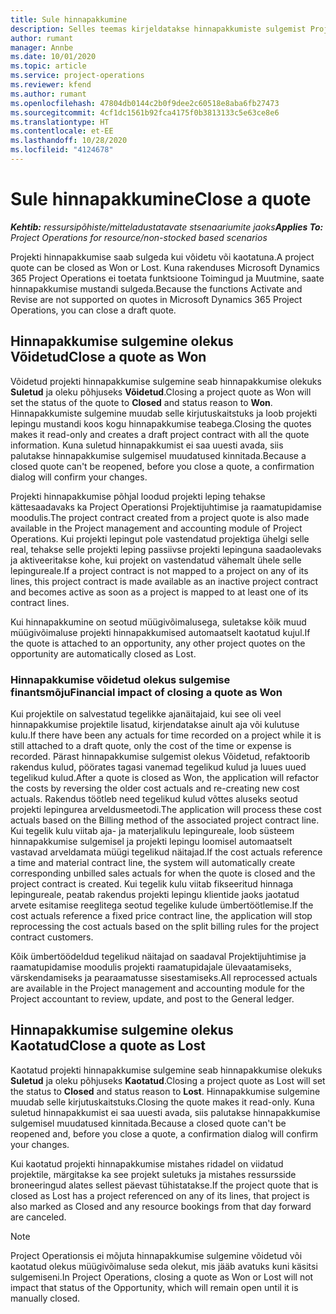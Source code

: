 ```yaml
---
title: Sule hinnapakkumine
description: Selles teemas kirjeldatakse hinnapakkumiste sulgemist Project Operationsis.
author: rumant
manager: Annbe
ms.date: 10/01/2020
ms.topic: article
ms.service: project-operations
ms.reviewer: kfend
ms.author: rumant
ms.openlocfilehash: 47804db0144c2b0f9dee2c60518e8aba6fb27473
ms.sourcegitcommit: 4cf1dc1561b92fca4175f0b3813133c5e63ce8e6
ms.translationtype: HT
ms.contentlocale: et-EE
ms.lasthandoff: 10/28/2020
ms.locfileid: "4124678"
---
```

# <a name="close-a-quote"></a><span data-ttu-id="dafaf-103">Sule hinnapakkumine</span><span class="sxs-lookup"><span data-stu-id="dafaf-103">Close a quote</span></span>

<span data-ttu-id="dafaf-104">_**Kehtib:** ressursipõhiste/mitteladustatavate stsenaariumite jaoks_</span><span class="sxs-lookup"><span data-stu-id="dafaf-104">_**Applies To:** Project Operations for resource/non-stocked based scenarios_</span></span>

<span data-ttu-id="dafaf-105">Projekti hinnapakkumise saab sulgeda kui võidetu või kaotatuna.</span><span class="sxs-lookup"><span data-stu-id="dafaf-105">A project quote can be closed as Won or Lost.</span></span> <span data-ttu-id="dafaf-106">Kuna rakenduses Microsoft Dynamics 365 Project Operations ei toetata funktsioone Toimingud ja Muutmine, saate hinnapakkumise mustandi sulgeda.</span><span class="sxs-lookup"><span data-stu-id="dafaf-106">Because the functions Activate and Revise are not supported on quotes in Microsoft Dynamics 365 Project Operations, you can close a draft quote.</span></span>

## <a name="close-a-quote-as-won"></a><span data-ttu-id="dafaf-107">Hinnapakkumise sulgemine olekus Võidetud</span><span class="sxs-lookup"><span data-stu-id="dafaf-107">Close a quote as Won</span></span>

<span data-ttu-id="dafaf-108">Võidetud projekti hinnapakkumise sulgemine seab hinnapakkumise olekuks **Suletud** ja oleku põhjuseks **Võidetud**.</span><span class="sxs-lookup"><span data-stu-id="dafaf-108">Closing a project quote as Won will set the status of the quote to **Closed** and status reason to **Won**.</span></span> <span data-ttu-id="dafaf-109">Hinnapakkumiste sulgemine muudab selle kirjutuskaitstuks ja loob projekti lepingu mustandi koos kogu hinnapakkumise teabega.</span><span class="sxs-lookup"><span data-stu-id="dafaf-109">Closing the quotes makes it read-only and creates a draft project contract with all the quote information.</span></span> <span data-ttu-id="dafaf-110">Kuna suletud hinnapakkumist ei saa uuesti avada, siis palutakse hinnapakkumise sulgemisel muudatused kinnitada.</span><span class="sxs-lookup"><span data-stu-id="dafaf-110">Because a closed quote can't be reopened, before you close a quote, a confirmation dialog will confirm your changes.</span></span>

<span data-ttu-id="dafaf-111">Projekti hinnapakkumise põhjal loodud projekti leping tehakse kättesaadavaks ka Project Operationsi Projektijuhtimise ja raamatupidamise moodulis.</span><span class="sxs-lookup"><span data-stu-id="dafaf-111">The project contract created from a project quote is also made available in the Project management and accounting module of Project Operations.</span></span> <span data-ttu-id="dafaf-112">Kui projekti lepingut pole vastendatud projektiga ühelgi selle real, tehakse selle projekti leping passiivse projekti lepinguna saadaolevaks ja aktiveeritakse kohe, kui projekt on vastendatud vähemalt ühele selle lepingureale.</span><span class="sxs-lookup"><span data-stu-id="dafaf-112">If a project contract is not mapped to a project on any of its lines, this project contract is made available as an inactive project contract and becomes active as soon as a project is mapped to at least one of its contract lines.</span></span>

<span data-ttu-id="dafaf-113">Kui hinnapakkumine on seotud müügivõimalusega, suletakse kõik muud müügivõimaluse projekti hinnapakkumised automaatselt kaotatud kujul.</span><span class="sxs-lookup"><span data-stu-id="dafaf-113">If the quote is attached to an opportunity, any other project quotes on the opportunity are automatically closed as Lost.</span></span>

### <a name="financial-impact-of-closing-a-quote-as-won"></a><span data-ttu-id="dafaf-114">Hinnapakkumise võidetud olekus sulgemise finantsmõju</span><span class="sxs-lookup"><span data-stu-id="dafaf-114">Financial impact of closing a quote as Won</span></span>

<span data-ttu-id="dafaf-115">Kui projektile on salvestatud tegelikke ajanäitajaid, kui see oli veel hinnapakkumise projektile lisatud, kirjendatakse ainult aja või kulutuse kulu.</span><span class="sxs-lookup"><span data-stu-id="dafaf-115">If there have been any actuals for time recorded on a project while it is still attached to a draft quote, only the cost of the time or expense is recorded.</span></span> <span data-ttu-id="dafaf-116">Pärast hinnapakkumise sulgemist olekus Võidetud, refaktoorib rakendus kulud, pöörates tagasi vanemad tegelikud kulud ja luues uued tegelikud kulud.</span><span class="sxs-lookup"><span data-stu-id="dafaf-116">After a quote is closed as Won, the application will refactor the costs by reversing the older cost actuals and re-creating new cost actuals.</span></span> <span data-ttu-id="dafaf-117">Rakendus töötleb need tegelikud kulud võttes aluseks seotud projekti lepingurea arveldusmeetodi.</span><span class="sxs-lookup"><span data-stu-id="dafaf-117">The application will process these cost actuals based on the Billing method of the associated project contract line.</span></span> <span data-ttu-id="dafaf-118">Kui tegelik kulu viitab aja- ja materjalikulu lepingureale, loob süsteem hinnapakkumise sulgemisel ja projekti lepingu loomisel automaatselt vastavad arveldamata müügi tegelikud näitajad.</span><span class="sxs-lookup"><span data-stu-id="dafaf-118">If the cost actuals reference a time and material contract line, the system will automatically create corresponding unbilled sales actuals for when the quote is closed and the project contract is created.</span></span> <span data-ttu-id="dafaf-119">Kui tegelik kulu viitab fikseeritud hinnaga lepingureale, peatab rakendus projekti lepingu klientide jaoks jaotatud arvete esitamise reeglitega seotud tegelike kulude ümbertöötlemise.</span><span class="sxs-lookup"><span data-stu-id="dafaf-119">If the cost actuals reference a fixed price contract line, the application will stop reprocessing the cost actuals based on the split billing rules for the project contract customers.</span></span>

<span data-ttu-id="dafaf-120">Kõik ümbertöödeldud tegelikud näitajad on saadaval Projektijuhtimise ja raamatupidamise moodulis projekti raamatupidajale ülevaatamiseks, värskendamiseks ja pearaamatusse sisestamiseks.</span><span class="sxs-lookup"><span data-stu-id="dafaf-120">All reprocessed actuals are available in the Project management and accounting module for the Project accountant to review, update, and post to the General ledger.</span></span> 

## <a name="close-a-quote-as-lost"></a><span data-ttu-id="dafaf-121">Hinnapakkumise sulgemine olekus Kaotatud</span><span class="sxs-lookup"><span data-stu-id="dafaf-121">Close a quote as Lost</span></span>

<span data-ttu-id="dafaf-122">Kaotatud projekti hinnapakkumise sulgemine seab hinnapakkumise olekuks **Suletud** ja oleku põhjuseks **Kaotatud**.</span><span class="sxs-lookup"><span data-stu-id="dafaf-122">Closing a project quote as Lost will set the status to **Closed** and status reason to **Lost**.</span></span> <span data-ttu-id="dafaf-123">Hinnapakkumise sulgemine muudab selle kirjutuskaitstuks.</span><span class="sxs-lookup"><span data-stu-id="dafaf-123">Closing the quote makes it read-only.</span></span> <span data-ttu-id="dafaf-124">Kuna suletud hinnapakkumist ei saa uuesti avada, siis palutakse hinnapakkumise sulgemisel muudatused kinnitada.</span><span class="sxs-lookup"><span data-stu-id="dafaf-124">Because a closed quote can't be reopened and, before you close a quote, a confirmation dialog will confirm your changes.</span></span>

<span data-ttu-id="dafaf-125">Kui kaotatud projekti hinnapakkumise mistahes ridadel on viidatud projektile, märgitakse ka see projekt suletuks ja mistahes ressursside broneeringud alates sellest päevast tühistatakse.</span><span class="sxs-lookup"><span data-stu-id="dafaf-125">If the project quote that is closed as Lost has a project referenced on any of its lines, that project is also marked as Closed and any resource bookings from that day forward are canceled.</span></span>

> [!NOTE]
> <span data-ttu-id="dafaf-126">Project Operationsis ei mõjuta hinnapakkumise sulgemine võidetud või kaotatud olekus müügivõimaluse seda olekut, mis jääb avatuks kuni käsitsi sulgemiseni.</span><span class="sxs-lookup"><span data-stu-id="dafaf-126">In Project Operations, closing a quote as Won or Lost will not impact that status of the Opportunity, which will remain open until it is manually closed.</span></span>
